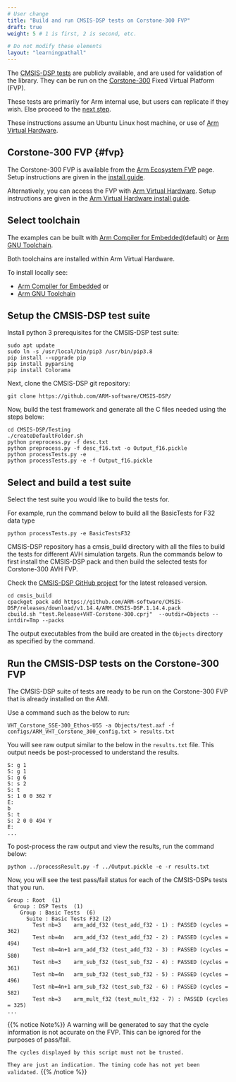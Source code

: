 ```yaml
---
# User change
title: "Build and run CMSIS-DSP tests on Corstone-300 FVP"
draft: true
weight: 5 # 1 is first, 2 is second, etc.

# Do not modify these elements
layout: "learningpathall"
---
```

The [CMSIS-DSP tests](https://github.com/ARM-software/CMSIS-DSP/blob/main/Testing) are publicly available, and are used for validation of the library. They can be run on the [Corstone-300](https://developer.arm.com/Processors/Corstone-300) Fixed Virtual Platform (FVP).

These tests are primarily for Arm internal use, but users can replicate if they wish. Else proceed to the [next step](../../cmsis-dsp/_review/).

These instructions assume an Ubuntu Linux host machine, or use of [Arm Virtual Hardware](https://www.arm.com/products/development-tools/simulation/virtual-hardware).

## Corstone-300 FVP {#fvp}

The Corstone-300 FVP is available from the [Arm Ecosystem FVP](https://developer.arm.com/downloads/-/arm-ecosystem-fvps) page. Setup instructions are given in the [install guide](/install-guides/fm_fvp).

Alternatively, you can access the FVP with [Arm Virtual Hardware](https://www.arm.com/products/development-tools/simulation/virtual-hardware). Setup instructions are given in the [Arm Virtual Hardware install guide](/install-guides/avh#corstone).

## Select toolchain

The examples can be built with [Arm Compiler for Embedded](https://developer.arm.com/Tools%20and%20Software/Arm%20Compiler%20for%20Embedded)(default) or [Arm GNU Toolchain](https://developer.arm.com/Tools%20and%20Software/GNU%20Toolchain).

Both toolchains are installed within Arm Virtual Hardware.

To install locally see:
- [Arm Compiler for Embedded](/install-guides/armclang/) or
- [Arm GNU Toolchain](/install-guides/gcc/arm-gnu/)

## Setup the CMSIS-DSP test suite

Install python 3 prerequisites for the CMSIS-DSP test suite:
```console
sudo apt update
sudo ln -s /usr/local/bin/pip3 /usr/bin/pip3.8
pip install --upgrade pip
pip install pyparsing
pip install Colorama
```

Next, clone the CMSIS-DSP git repository:
```console
git clone https://github.com/ARM-software/CMSIS-DSP/
```

Now, build the test framework and generate all the C files needed using the steps below:
```console
cd CMSIS-DSP/Testing
./createDefaultFolder.sh
python preprocess.py -f desc.txt
python preprocess.py -f desc_f16.txt -o Output_f16.pickle
python processTests.py -e
python processTests.py -e -f Output_f16.pickle
```

## Select and build a test suite

Select the test suite you would like to build the tests for.

For example, run the command below to build all the BasicTests for F32 data type
```console
python processTests.py -e BasicTestsF32
```

CMSIS-DSP repository has a cmsis_build directory with all the files to build the tests for different AVH simulation targets. Run the commands below to first install the CMSIS-DSP pack and then build the selected tests for Corstone-300 AVH FVP.

Check the [CMSIS-DSP GitHub project](https://github.com/ARM-software/CMSIS-DSP/releases) for the latest released version.

```console
cd cmsis_build
cpackget pack add https://github.com/ARM-software/CMSIS-DSP/releases/download/v1.14.4/ARM.CMSIS-DSP.1.14.4.pack
cbuild.sh "test.Release+VHT-Corstone-300.cprj"  --outdir=Objects --intdir=Tmp --packs
```
The output executables from the build are created in the `Objects` directory as specified by the command.

## Run the CMSIS-DSP tests on the Corstone-300 FVP

The CMSIS-DSP suite of tests are ready to be run on the Corstone-300 FVP that is already installed on the AMI.

Use a command such as the below to run:

```console
VHT_Corstone_SSE-300_Ethos-U55 -a Objects/test.axf -f configs/ARM_VHT_Corstone_300_config.txt > results.txt
````

You will see raw output similar to the below in the `results.txt` file. This output needs be post-processed to understand the results.

```
S: g 1
S: g 1
S: g 6
S: s 2
S: t
S: 1 0 0 362 Y
E:
b
S: t
S: 2 0 0 494 Y
E:
...
```

To post-process the raw output and view the results, run the command below:

```console
python ../processResult.py -f ../Output.pickle -e -r results.txt
```

Now, you will see the test pass/fail status for each of the CMSIS-DSPs tests that you run.

```
Group : Root  (1)
  Group : DSP Tests  (1)
    Group : Basic Tests  (6)
      Suite : Basic Tests F32 (2)
        Test nb=3    arm_add_f32 (test_add_f32 - 1) : PASSED (cycles = 362)
        Test nb=4n   arm_add_f32 (test_add_f32 - 2) : PASSED (cycles = 494)
        Test nb=4n+1 arm_add_f32 (test_add_f32 - 3) : PASSED (cycles = 580)
        Test nb=3    arm_sub_f32 (test_sub_f32 - 4) : PASSED (cycles = 361)
        Test nb=4n   arm_sub_f32 (test_sub_f32 - 5) : PASSED (cycles = 496)
        Test nb=4n+1 arm_sub_f32 (test_sub_f32 - 6) : PASSED (cycles = 582)
        Test nb=3    arm_mult_f32 (test_mult_f32 - 7) : PASSED (cycles = 325)
...
```
{{% notice  Note%}}
A warning will be generated to say that the cycle information is not accurate on the FVP. This can be ignored for the purposes of pass/fail.

`The cycles displayed by this script must not be trusted.`

`They are just an indication. The timing code has not yet been validated.`
{{% /notice %}}
